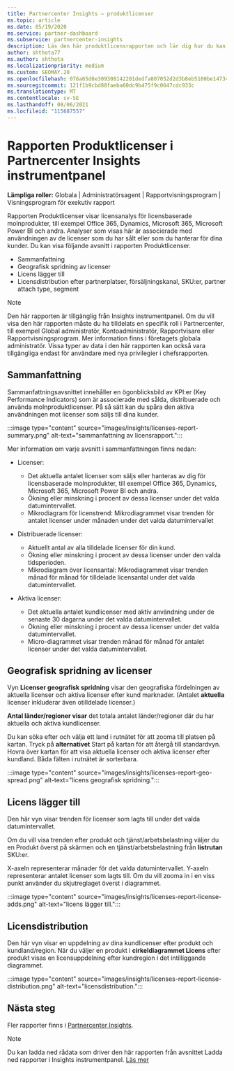 ```yaml
---
title: Partnercenter Insights – produktlicenser
ms.topic: article
ms.date: 05/19/2020
ms.service: partner-dashboard
ms.subservice: partnercenter-insights
description: Läs den här produktlicensrapporten och lär dig hur du kan förbättra med de licensierade molnbaserade produkter som du säljer eller hanterar åt dina kunder.
author: shthota77
ms.author: shthota
ms.localizationpriority: medium
ms.custom: SEOMAY.20
ms.openlocfilehash: 076a65d8e309308142201dedfa807052d2d3b8eb5180be14734edbbec92a3616
ms.sourcegitcommit: 121f1b9cbd88faeba60dc9b475f9c0647cdc933c
ms.translationtype: MT
ms.contentlocale: sv-SE
ms.lasthandoff: 08/06/2021
ms.locfileid: "115687557"
---
```

# <a name="product-licenses-report-in-the-partner-center-insights-dashboard"></a>Rapporten Produktlicenser i Partnercenter Insights instrumentpanel

**Lämpliga roller:** Globala | Administratörsagent | Rapportvisningsprogram | Visningsprogram för exekutiv rapport

Rapporten Produktlicenser visar licensanalys för licensbaserade molnprodukter, till exempel Office 365, Dynamics, Microsoft 365, Microsoft Power BI och andra. Analyser som visas här är associerade med användningen av de licenser som du har sålt eller som du hanterar för dina kunder. Du kan visa följande avsnitt i rapporten Produktlicenser.

- Sammanfattning
- Geografisk spridning av licenser
- Licens lägger till
- Licensdistribution efter partnerplatser, försäljningskanal, SKU:er, partner attach type, segment

 > [!NOTE]
 > Den här rapporten är tillgänglig från Insights instrumentpanel. Om du vill visa den här rapporten måste du ha tilldelats en specifik roll i Partnercenter, till exempel Global administratör, Kontoadministratör, Rapportvisare eller Rapportvisningsprogram. Mer information finns i företagets globala administratör. Vissa typer av data i den här rapporten kan också vara tillgängliga endast för användare med nya privilegier i chefsrapporten.

## <a name="summary"></a>Sammanfattning

Sammanfattningsavsnittet innehåller en ögonblicksbild av KPI:er (Key Performance Indicators) som är associerade med sålda, distribuerade och använda molnproduktlicenser. På så sätt kan du spåra den aktiva användningen mot licenser som säljs till dina kunder.

:::image type="content" source="images/insights/licenses-report-summary.png" alt-text="sammanfattning av licensrapport.":::

Mer information om varje avsnitt i sammanfattningen finns nedan:

- Licenser: 
  - Det aktuella antalet licenser som säljs eller hanteras av dig för licensbaserade molnprodukter, till exempel Office 365, Dynamics, Microsoft 365, Microsoft Power BI och andra.
  - Ökning eller minskning i procent av dessa licenser under det valda datumintervallet.
  - Mikrodiagram för licenstrend: Mikrodiagrammet visar trenden för antalet licenser under månaden under det valda datumintervallet

- Distribuerade licenser:
  - Aktuellt antal av alla tilldelade licenser för din kund.
  - Ökning eller minskning i procent av dessa licenser under den valda tidsperioden.
  - Mikrodiagram över licensantal: Mikrodiagrammet visar trenden månad för månad för tilldelade licensantal under det valda datumintervallet.

- Aktiva licenser: 
  - Det aktuella antalet kundlicenser med aktiv användning under de senaste 30 dagarna under det valda datumintervallet.
  - Ökning eller minskning i procent av dessa licenser under det valda datumintervallet.
  - Micro-diagrammet visar trenden månad för månad för antalet licenser under det valda datumintervallet.

## <a name="geographical-spread-of-licenses"></a>Geografisk spridning av licenser

Vyn **Licenser geografisk spridning** visar den geografiska fördelningen av aktuella licenser och aktiva licenser efter kund marknader. (Antalet **aktuella** licenser inkluderar även otilldelade licenser.)

**Antal länder/regioner visar** det totala antalet länder/regioner där du har aktuella och aktiva kundlicenser.

Du kan söka efter och välja ett land i rutnätet för att zooma till platsen på kartan. Tryck på **alternativet** Start på kartan för att återgå till standardvyn. Hovra över kartan för att visa aktuella licenser och aktiva licenser efter kundland. Båda fälten i rutnätet är sorterbara.

:::image type="content" source="images/insights/licenses-report-geo-spread.png" alt-text="licens geografisk spridning.":::

## <a name="license-adds"></a>Licens lägger till

Den här vyn visar trenden för licenser som lagts till under det valda datumintervallet. 

Om du vill visa trenden efter produkt och tjänst/arbetsbelastning väljer du en Produkt överst på skärmen och en tjänst/arbetsbelastning från **listrutan** SKU:er.

X-axeln representerar månader för det valda datumintervallet. Y-axeln representerar antalet licenser som lagts till. Om du vill zooma in i en viss punkt använder du skjutreglaget överst i diagrammet.

:::image type="content" source="images/insights/licenses-report-license-adds.png" alt-text="licens lägger till.":::

## <a name="license-distribution"></a>Licensdistribution

Den här vyn visar en uppdelning av dina kundlicenser efter produkt och kundland/region. När du väljer en produkt i **cirkeldiagrammet Licens** efter produkt visas en licensuppdelning efter kundregion i det intilliggande diagrammet.

:::image type="content" source="images/insights/licenses-report-license-distribution.png" alt-text="licensdistribution.":::

## <a name="next-steps"></a>Nästa steg

Fler rapporter finns i [Partnercenter Insights](partner-center-insights.md).

>[!NOTE] 
> Du kan ladda ned rådata som driver den här rapporten från avsnittet Ladda ned rapporter i Insights instrumentpanel. [Läs mer](insights-download-reports.md)
